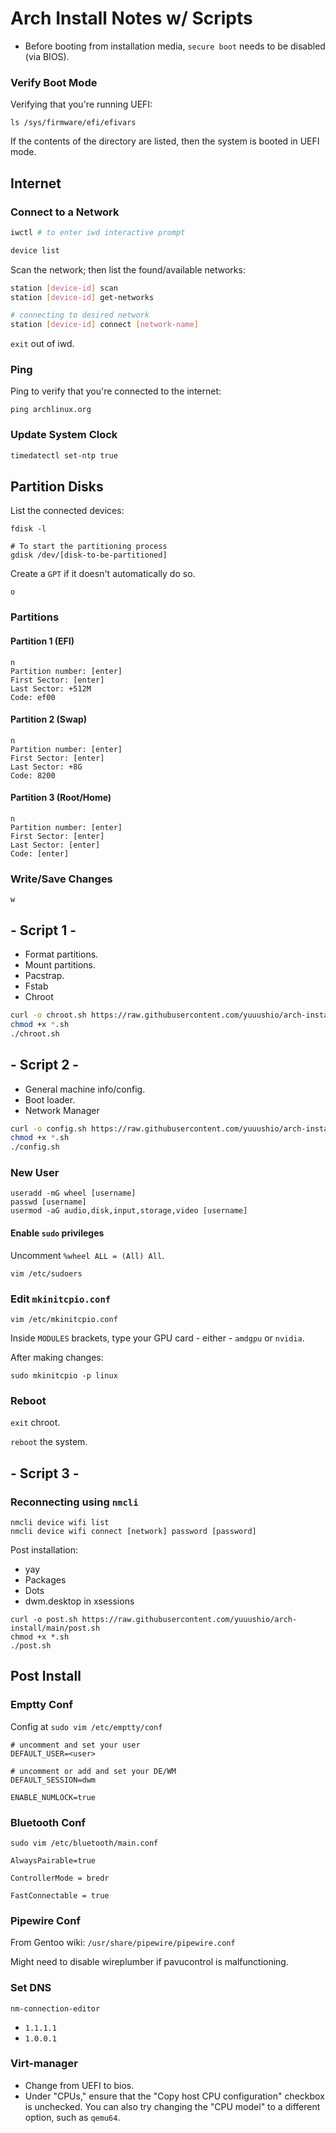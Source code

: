 # Arch Install Notes w/ Scripts

- Before booting from installation media, `secure boot` needs to be disabled (via BIOS).

### Verify Boot Mode
Verifying that you're running UEFI:
```shell
ls /sys/firmware/efi/efivars
```
If the contents of the directory are listed, then the system is booted in UEFI mode.

## Internet
### Connect to a Network
```bash
iwctl # to enter iwd interactive prompt
```

```bash
device list
```
Scan the network; then list the found/available networks:
```bash
station [device-id] scan
station [device-id] get-networks
```
```bash
# connecting to desired network
station [device-id] connect [network-name]
```
`exit` out of iwd.

### Ping
Ping to verify that you're connected to the internet:

```shell
ping archlinux.org
```

### Update System Clock
```bash
timedatectl set-ntp true
```

## Partition Disks
List the connected devices:
```shell
fdisk -l
```

```shell
# To start the partitioning process
gdisk /dev/[disk-to-be-partitioned]
```

Create a `GPT` if it doesn't automatically do so.

```
o
```

### Partitions
#### Partition 1 (EFI)
```
n
Partition number: [enter]
First Sector: [enter]
Last Sector: +512M
Code: ef00
```

#### Partition 2 (Swap)
```
n
Partition number: [enter]
First Sector: [enter]
Last Sector: +8G
Code: 8200
```


#### Partition 3 (Root/Home)
```
n
Partition number: [enter]
First Sector: [enter]
Last Sector: [enter]
Code: [enter]
```

### Write/Save Changes
```
w
```

## - Script 1 -

- Format partitions.
- Mount partitions.
- Pacstrap.
- Fstab
- Chroot

```bash
curl -o chroot.sh https://raw.githubusercontent.com/yuuushio/arch-install/main/chroot.sh
chmod +x *.sh
./chroot.sh
```

## - Script 2 -

- General machine info/config.
- Boot loader.
- Network Manager

```bash
curl -o config.sh https://raw.githubusercontent.com/yuuushio/arch-install/main/config.sh
chmod +x *.sh
./config.sh
```

### New User

```shell
useradd -mG wheel [username]
passwd [username]
usermod -aG audio,disk,input,storage,video [username]
```

#### Enable `sudo` privileges
Uncomment `%wheel ALL = (All) All`.
```shell
vim /etc/sudoers
```

### Edit `mkinitcpio.conf`
```shell
vim /etc/mkinitcpio.conf
```
Inside `MODULES` brackets, type your GPU card - either - `amdgpu` or `nvidia`.

After making changes:
```shell
sudo mkinitcpio -p linux 
```

### Reboot
`exit` chroot.

`reboot` the system.

## - Script 3 -


### Reconnecting using `nmcli`
```shell
nmcli device wifi list
nmcli device wifi connect [network] password [password]
```

Post installation:

- yay
- Packages
- Dots
- dwm.desktop in xsessions

```
curl -o post.sh https://raw.githubusercontent.com/yuuushio/arch-install/main/post.sh
chmod +x *.sh
./post.sh
```

## Post Install

### Emptty Conf
Config at `sudo vim /etc/emptty/conf`

```
# uncomment and set your user
DEFAULT_USER=<user>

# uncomment or add and set your DE/WM
DEFAULT_SESSION=dwm

ENABLE_NUMLOCK=true
```

### Bluetooth Conf
`sudo vim /etc/bluetooth/main.conf`

```
AlwaysPairable=true

ControllerMode = bredr

FastConnectable = true
```

### Pipewire Conf
From Gentoo wiki: `/usr/share/pipewire/pipewire.conf`

Might need to disable wireplumber if pavucontrol is malfunctioning.

### Set DNS

`nm-connection-editor`
- `1.1.1.1`
- `1.0.0.1`

### Virt-manager

- Change from UEFI to bios.
- Under "CPUs," ensure that the "Copy host CPU configuration" checkbox is unchecked. You can also try changing the "CPU model" to a different option, such as `qemu64`.
